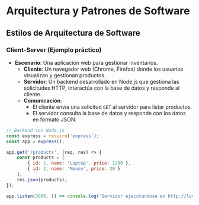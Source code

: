 # Arquitectura y Patrones de Software

## Estilos de Arquitectura de Software

### Client-Server (Ejemplo práctico)
- **Escenario**: Una aplicación web para gestionar inventarios.
  - **Cliente**: Un navegador web (Chrome, Firefox) donde los usuarios visualizan y gestionan productos.
  - **Servidor**: Un backend desarrollado en Node.js que gestiona las solicitudes HTTP, interactúa con la base de datos y responde al cliente.
  - **Comunicación**:
    - El cliente envía una solicitud `GET` al servidor para listar productos.
    - El servidor consulta la base de datos y responde con los datos en formato JSON.

```javascript
// Backend con Node.js
const express = require('express');
const app = express();

app.get('/products', (req, res) => {
    const products = [
        { id: 1, name: 'Laptop', price: 1200 },
        { id: 2, name: 'Mouse', price: 20 }
    ];
    res.json(products);
});

app.listen(3000, () => console.log('Servidor ejecutándose en http://localhost:3000'));
